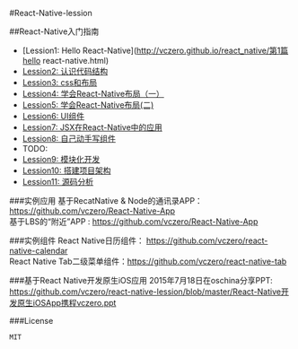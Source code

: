 #React-Native-lession

##React-Native入门指南

+ [Lession1: Hello React-Native](http://vczero.github.io/react_native/第1篇hello react-native.html)
+ [Lession2: 认识代码结构](http://vczero.github.io/react_native/第2篇认识代码结构.html)
+ [Lession3: css和布局](http://vczero.github.io/react_native/第3篇css和布局.html)
+ [Lession4: 学会React-Native布局（一）](http://vczero.github.io/react_native/第4篇学会react-native布局.html)
+ [Lession5: 学会React-Native布局(二)](http://vczero.github.io/react_native/第4篇react-native布局实战（二）.html)
+ [Lession6: UI组件](http://vczero.github.io/react_native/第5篇ui组件.html)
+ [Lession7: JSX在React-Native中的应用](http://vczero.github.io/react_native/第6篇jsx在react-native中的应用.html)
+ [Lession8: 自己动手写组件](http://vczero.github.io/react_native/%E7%AC%AC7%E7%AF%87%E5%8A%A8%E6%89%8B%E5%86%99%E7%BB%84%E4%BB%B6.html)
+ TODO:
+ [Lession9: 模块化开发]()
+ [Lession10: 搭建项目架构]()
+ [Lession11: 源码分析]()


###实例应用
基于RecatNative & Node的通讯录APP： https://github.com/vczero/React-Native-App                
基于LBS的“附近”APP : https://github.com/vczero/React-Native-App

###实例组件
React Native日历组件： https://github.com/vczero/react-native-calendar              
React Native Tab二级菜单组件：https://github.com/vczero/react-native-tab

###基于React Native开发原生iOS应用
2015年7月18日在oschina分享PPT: https://github.com/vczero/react-native-lession/blob/master/React-Native开发原生iOSApp携程vczero.ppt


###License

	MIT
